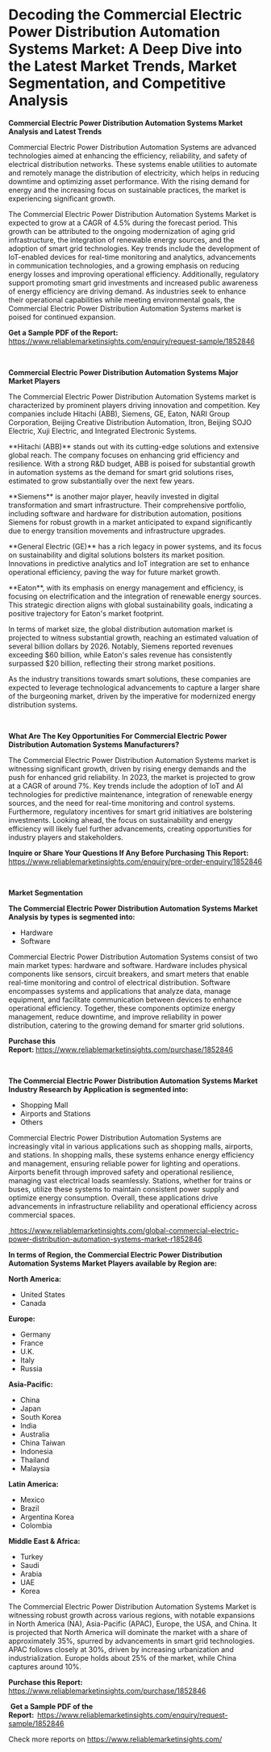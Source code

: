 <p><h1>Decoding the Commercial Electric Power Distribution Automation Systems Market: A Deep Dive into the Latest Market Trends, Market Segmentation, and Competitive Analysis</h1></p><p><strong>Commercial Electric Power Distribution Automation Systems Market Analysis and Latest Trends</strong></p>
<p><p>Commercial Electric Power Distribution Automation Systems are advanced technologies aimed at enhancing the efficiency, reliability, and safety of electrical distribution networks. These systems enable utilities to automate and remotely manage the distribution of electricity, which helps in reducing downtime and optimizing asset performance. With the rising demand for energy and the increasing focus on sustainable practices, the market is experiencing significant growth.</p><p>The Commercial Electric Power Distribution Automation Systems Market is expected to grow at a CAGR of 4.5% during the forecast period. This growth can be attributed to the ongoing modernization of aging grid infrastructure, the integration of renewable energy sources, and the adoption of smart grid technologies. Key trends include the development of IoT-enabled devices for real-time monitoring and analytics, advancements in communication technologies, and a growing emphasis on reducing energy losses and improving operational efficiency. Additionally, regulatory support promoting smart grid investments and increased public awareness of energy efficiency are driving demand. As industries seek to enhance their operational capabilities while meeting environmental goals, the Commercial Electric Power Distribution Automation Systems market is poised for continued expansion.</p></p>
<p><strong>Get a Sample PDF of the Report:&nbsp;</strong> <a href="https://www.reliablemarketinsights.com/enquiry/request-sample/1852846?utm_campaign=3044&utm_medium=2&utm_source=Github&utm_content=ia&utm_term=11032025&utm_id=commercial-electric-power-distribution-automation-systems">https://www.reliablemarketinsights.com/enquiry/request-sample/1852846</a></p>
<p>&nbsp;</p>
<p><strong>Commercial Electric Power Distribution Automation Systems Major Market Players</strong></p>
<p><p>The Commercial Electric Power Distribution Automation Systems market is characterized by prominent players driving innovation and competition. Key companies include Hitachi (ABB), Siemens, GE, Eaton, NARI Group Corporation, Beijing Creative Distribution Automation, Itron, Beijing SOJO Electric, Xuji Electric, and Integrated Electronic Systems.</p><p>**Hitachi (ABB)** stands out with its cutting-edge solutions and extensive global reach. The company focuses on enhancing grid efficiency and resilience. With a strong R&D budget, ABB is poised for substantial growth in automation systems as the demand for smart grid solutions rises, estimated to grow substantially over the next few years.</p><p>**Siemens** is another major player, heavily invested in digital transformation and smart infrastructure. Their comprehensive portfolio, including software and hardware for distribution automation, positions Siemens for robust growth in a market anticipated to expand significantly due to energy transition movements and infrastructure upgrades.</p><p>**General Electric (GE)** has a rich legacy in power systems, and its focus on sustainability and digital solutions bolsters its market position. Innovations in predictive analytics and IoT integration are set to enhance operational efficiency, paving the way for future market growth.</p><p>**Eaton**, with its emphasis on energy management and efficiency, is focusing on electrification and the integration of renewable energy sources. This strategic direction aligns with global sustainability goals, indicating a positive trajectory for Eaton's market footprint.</p><p>In terms of market size, the global distribution automation market is projected to witness substantial growth, reaching an estimated valuation of several billion dollars by 2026. Notably, Siemens reported revenues exceeding $60 billion, while Eaton's sales revenue has consistently surpassed $20 billion, reflecting their strong market positions.</p><p>As the industry transitions towards smart solutions, these companies are expected to leverage technological advancements to capture a larger share of the burgeoning market, driven by the imperative for modernized energy distribution systems.</p></p>
<p>&nbsp;</p>
<p><strong>What Are The Key Opportunities For Commercial Electric Power Distribution Automation Systems Manufacturers?</strong></p>
<p><p>The Commercial Electric Power Distribution Automation Systems market is witnessing significant growth, driven by rising energy demands and the push for enhanced grid reliability. In 2023, the market is projected to grow at a CAGR of around 7%. Key trends include the adoption of IoT and AI technologies for predictive maintenance, integration of renewable energy sources, and the need for real-time monitoring and control systems. Furthermore, regulatory incentives for smart grid initiatives are bolstering investments. Looking ahead, the focus on sustainability and energy efficiency will likely fuel further advancements, creating opportunities for industry players and stakeholders.</p></p>
<p><strong>Inquire or Share Your Questions If Any Before Purchasing This Report:</strong> <a href="https://www.reliablemarketinsights.com/enquiry/pre-order-enquiry/1852846?utm_campaign=3044&utm_medium=2&utm_source=Github&utm_content=ia&utm_term=11032025&utm_id=commercial-electric-power-distribution-automation-systems">https://www.reliablemarketinsights.com/enquiry/pre-order-enquiry/1852846</a></p>
<p>&nbsp;</p>
<p><strong>Market Segmentation</strong></p>
<p><strong>The Commercial Electric Power Distribution Automation Systems Market Analysis by types is segmented into:</strong></p>
<p><ul><li>Hardware</li><li>Software</li></ul></p>
<p><p>Commercial Electric Power Distribution Automation Systems consist of two main market types: hardware and software. Hardware includes physical components like sensors, circuit breakers, and smart meters that enable real-time monitoring and control of electrical distribution. Software encompasses systems and applications that analyze data, manage equipment, and facilitate communication between devices to enhance operational efficiency. Together, these components optimize energy management, reduce downtime, and improve reliability in power distribution, catering to the growing demand for smarter grid solutions.</p></p>
<p><strong>Purchase this Report:&nbsp;</strong><a href="https://www.reliablemarketinsights.com/purchase/1852846?utm_campaign=3044&utm_medium=2&utm_source=Github&utm_content=ia&utm_term=11032025&utm_id=commercial-electric-power-distribution-automation-systems">https://www.reliablemarketinsights.com/purchase/1852846</a></p>
<p>&nbsp;</p>
<p><strong>The Commercial Electric Power Distribution Automation Systems Market Industry Research by Application is segmented into:</strong></p>
<p><ul><li>Shopping Mall</li><li>Airports and Stations</li><li>Others</li></ul></p>
<p><p>Commercial Electric Power Distribution Automation Systems are increasingly vital in various applications such as shopping malls, airports, and stations. In shopping malls, these systems enhance energy efficiency and management, ensuring reliable power for lighting and operations. Airports benefit through improved safety and operational resilience, managing vast electrical loads seamlessly. Stations, whether for trains or buses, utilize these systems to maintain consistent power supply and optimize energy consumption. Overall, these applications drive advancements in infrastructure reliability and operational efficiency across commercial spaces.</p></p>
<p><a href="https://www.reliablemarketinsights.com/global-commercial-electric-power-distribution-automation-systems-market-r1852846?utm_campaign=3044&utm_medium=2&utm_source=Github&utm_content=ia&utm_term=11032025&utm_id=commercial-electric-power-distribution-automation-systems">&nbsp;https://www.reliablemarketinsights.com/global-commercial-electric-power-distribution-automation-systems-market-r1852846</a></p>
<p><strong>In terms of Region, the Commercial Electric Power Distribution Automation Systems Market Players available by Region are:</strong></p>
<p>
    <p> <strong> North America: </strong>
        <ul>
            <li>United States</li>
            <li>Canada</li>
        </ul>
        </p> 
    <p> <strong> Europe: </strong>
        <ul>
            <li>Germany</li>
            <li>France</li>
            <li>U.K.</li>
            <li>Italy</li>
            <li>Russia</li>
        </ul>
        </p> 
    <p> <strong> Asia-Pacific: </strong>
        <ul>
            <li>China</li>
            <li>Japan</li>
            <li>South Korea</li>
            <li>India</li>
            <li>Australia</li>
            <li>China Taiwan</li>
            <li>Indonesia</li>
            <li>Thailand</li>
            <li>Malaysia</li>
        </ul>
        </p> 
    <p> <strong> Latin America: </strong>
        <ul>
            <li>Mexico</li>
            <li>Brazil</li>
            <li>Argentina Korea</li>
            <li>Colombia</li>
        </ul>
        </p> 
    <p> <strong> Middle East & Africa: </strong>
        <ul>
            <li>Turkey</li>
            <li>Saudi</li>
            <li>Arabia</li>
            <li>UAE</li>
            <li>Korea</li>
        </ul>
    </p>
    </p>
<p><p>The Commercial Electric Power Distribution Automation Systems Market is witnessing robust growth across various regions, with notable expansions in North America (NA), Asia-Pacific (APAC), Europe, the USA, and China. It is projected that North America will dominate the market with a share of approximately 35%, spurred by advancements in smart grid technologies. APAC follows closely at 30%, driven by increasing urbanization and industrialization. Europe holds about 25% of the market, while China captures around 10%.</p></p>
<p><strong>Purchase this Report: </strong><a href="https://www.reliablemarketinsights.com/purchase/1852846?utm_campaign=3044&utm_medium=2&utm_source=Github&utm_content=ia&utm_term=11032025&utm_id=commercial-electric-power-distribution-automation-systems">https://www.reliablemarketinsights.com/purchase/1852846</a></p>
<p>&nbsp;<strong>Get a Sample PDF of the Report:&nbsp;&nbsp;</strong><a href="https://www.reliablemarketinsights.com/enquiry/request-sample/1852846?utm_campaign=3044&utm_medium=2&utm_source=Github&utm_content=ia&utm_term=11032025&utm_id=commercial-electric-power-distribution-automation-systems">https://www.reliablemarketinsights.com/enquiry/request-sample/1852846</a></p>
<p><strong></strong></p>
<p>Check more reports on <a href="https://www.reliablemarketinsights.com/?utm_campaign=3044&utm_medium=2&utm_source=Github&utm_content=ia&utm_term=11032025&utm_id=commercial-electric-power-distribution-automation-systems">https://www.reliablemarketinsights.com/</a></p>